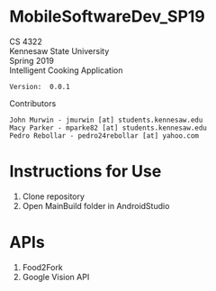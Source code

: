 # MobileSoftwareDev_SP19

CS 4322 <br />
Kennesaw State University <br />
Spring 2019 <br />
Intelligent Cooking Application <br />

    Version:  0.0.1

Contributors

    John Murwin - jmurwin [at] students.kennesaw.edu
    Macy Parker - mparke82 [at] students.kennesaw.edu
	Pedro Rebollar - pedro24rebollar [at] yahoo.com
	
# Instructions for Use
1. Clone repository
2. Open MainBuild folder in AndroidStudio

# APIs
1. Food2Fork
2. Google Vision API

	
